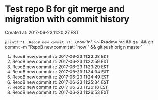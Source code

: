 # Test repo B for git merge and migration with commit history

Created at: 2017-06-23 11:20:27 EST

`printf "1. RepoB new commit at: \`now\`\\n" >> Readme.md && ga . && git commit -m "RepoB new commit at: \`now\`" && git push origin master`

1. RepoB new commit at: 2017-06-23 11:22:28 EST
1. RepoB new commit at: 2017-06-23 11:22:59 EST
1. RepoB new commit at: 2017-06-23 11:23:29 EST
1. RepoB new commit at: 2017-06-23 11:24:34 EST
1. RepoB new commit at: 2017-06-23 11:24:49 EST
1. RepoB new commit at: 2017-06-23 11:25:34 EST
1. RepoB new commit at: 2017-06-23 11:26:18 EST
1. RepoB new commit at: 2017-06-23 11:26:53 EST
